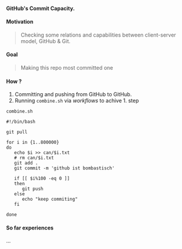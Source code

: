 
#### GitHub's Commit Capacity.


#### Motivation 
> Checking some relations and capabilities between client-server model, GitHub & Git.

#### Goal
> Making this repo most committed one

#### How ?
1. Committing and pushing from GitHub to GitHub. 
2. Running `combine.sh` via <i>workflows</i> to achive 1. step

<code>combine.sh</code>
```shell
#!/bin/bash

git pull

for i in {1..800000}
do
   echo $i >> can/$i.txt
   # rm can/$i.txt
   git add . 
   git commit -m 'github ist bombastisch'

   if [[ $i%100 -eq 0 ]]
   then 
      git push
   else
      echo "keep commiting"   
   fi
  
done
```

#### So far experiences
... 
